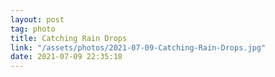 ```yaml
---
layout: post
tag: photo
title: Catching Rain Drops
link: "/assets/photos/2021-07-09-Catching-Rain-Drops.jpg"
date: 2021-07-09 22:35:18
---
```

